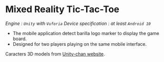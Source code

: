 # Mixed Reality Tic-Tac-Toe
_Engine : `Unity` with `Vuforia`_
_Device specification :  at least `Android 10`_

- The mobile application detect barilla logo marker to display the game board.
- Designed for two players playing on the same mobile interface. 

Caracters 3D models from [Unity-chan website](https://unity-chan.com).
